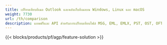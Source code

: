 ```yaml
---
title: เปรียบเทียบอีเมล Outlook และคลังเก็บอีเมลบน Windows, Linux และ macOS 
weight: 7730
url: /th/comparison
description: แอพฟรีและ API สำหรับการเปรียบเทียบไฟล์ MSG, EML, EMLX, PST, OST, OFT, MBOX, ICS & VCF
---
```


{{< blocks/products/pf/agp/feature-solution >}} 

